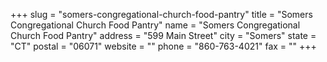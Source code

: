 +++
slug = "somers-congregational-church-food-pantry"
title = "Somers Congregational Church Food Pantry"
name = "Somers Congregational Church Food Pantry"
address = "599 Main Street"
city = "Somers"
state = "CT"
postal = "06071"
website = ""
phone = "860-763-4021"
fax = ""
+++
